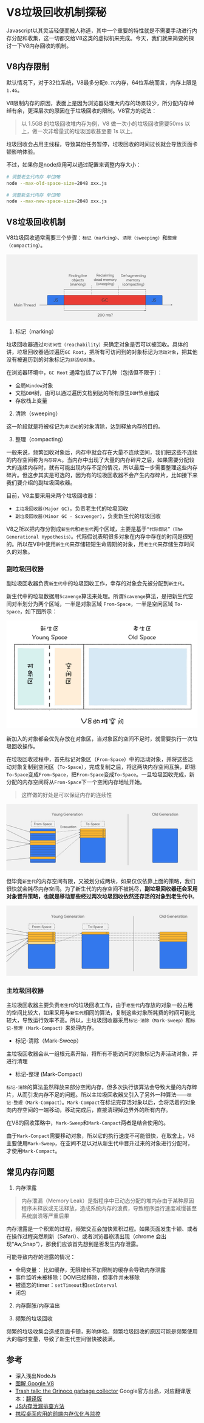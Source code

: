 # V8垃圾回收机制探秘

Javascript以其灵活轻便而被人称道，其中一个重要的特性就是不需要手动进行内存分配和收集，这一切都交给V8这类的虚拟机来完成。今天，我们就来简要的探讨一下V8内存回收的机制。

## V8内存限制

默认情况下，对于32位系统，V8最多分配`0.7G`内存，64位系统而言，内存上限是`1.4G`。

V8限制内存的原因，表面上是因为浏览器处理大内存的场景较少，所分配内存绰绰有余，更深层次的原因在于垃圾回收的限制。V8官方的说法：

> 以 1.5GB 的垃圾回收堆内存为例，V8 做一次小的垃圾回收需要50ms 以上，做一次非增量式的垃圾回收甚至要 1s 以上。

垃圾回收会占用主线程，导致其他任务暂停，垃圾回收的时间过长就会导致页面卡顿影响体验。

不过，如果你是node应用可以通过配置来调整内存大小：

```bash 
# 调整老生代内存 单位MB
node --max-old-space-size=2048 xxx.js 
```

```bash
# 调整新生代内存 单位MB
node --max-new-space-size=2048 xxx.js
```

## V8垃圾回收机制

V8垃圾回收通常需要三个步骤：`标记（marking）`、`清除（sweeping）`和`整理（compacting）`。

![js-v8-gc-1](./Assets/106113008-edeb4f00-6188-11eb-9e52-80cd40c2b454.jpg)

1. 标记（marking）

垃圾回收器通过`可访问性（reachability）`来确定对象是否可以被回收。具体的讲，垃圾回收器通过遍历`GC Root`，把所有可访问到的对象标记为`活动对象`，把其他没有被遍历到的对象标记为`非活动对象`。

在浏览器环境中，`GC Root` 通常包括了以下几种（包括但不限于）：

- 全局`Window`对象
- 文档`DOM`树，由可以通过遍历文档到达的所有原生`DOM`节点组成
- 存放栈上变量

2. 清除（sweeping）

这一阶段就是将被标记为`非活动`的对象清除，达到释放内存的目的。

3. 整理（compacting）

一般来说，频繁回收对象后，内存中就会存在大量不连续空间，我们把这些不连续的内存空间称为`内存碎片`。当内存中出现了大量的内存碎片之后，如果需要分配较大的连续内存时，就有可能出现内存不足的情况，所以最后一步需要整理这些内存碎片。但这步其实是可选的，因为有的垃圾回收器不会产生内存碎片，比如接下来我们要介绍的副垃圾回收器。

目前，V8主要采用来两个垃圾回收器：

- `主垃圾回收器(Major GC)`，负责老生代的垃圾回收
- `副垃圾回收器(Minor GC - Scavenger)`，负责新生代的垃圾回收

V8之所以把内存分割成`新生代`和`老生代`两个区域，主要是基于`“代际假说”（The Generational Hypothesis）`。代际假说表明很多对象在内存中存在的时间是很短的。所以在V8中使用`新生代`来存储较短生命周期的对象，用`老生代`来存储生存时间久的对象。

### 副垃圾回收器

副垃圾回收器负责`新生代`中的垃圾回收工作，幸存的对象会先被分配到`新生代`。

新生代中的垃圾数据用`Scavenge`算法来处理。所谓`Scavenge`算法，是把新生代空间对半划分为两个区域，一半是对象区域 `From-Space`，一半是空闲区域 `To-Space`，如下图所示：

![js-v8-gc-2](./Assets/106112495-4b32d080-6188-11eb-8a0e-f039011a5f95.jpg)

新加入的对象都会优先存放在对象区，当对象区的空间不足时，就需要执行一次垃圾回收操作。

在垃圾回收过程中，首先标记对象区（`From-Space`）中的活动对象，并将这些活动对象复制到空闲区（`To-Space`），完成复制之后，将这两块内存空间互换，即把`To-Space`变成`From-Space`，把`From-Space`变成`To-Space`。一旦垃圾回收完成，新分配的内存空间将从`From-Space`下一个空闲内存地址开始。

> 这样做的好处是可以保证内存的连续性

![js-v8-gc-3](./Assets/106112905-c72d1880-6188-11eb-9212-916dc0d0f1c4.jpg)

但毕竟`新生代`的内存空间有限，又被划分成两块，如果仅仅依靠上面的策略，我们很快就会耗尽内存空间。为了新生代的内存空间不被耗尽，<b>副垃圾回收器还会采用对象晋升策略，也就是移动那些经过两次垃圾回收依然还存活的对象到老生代中</b>。

![js-v8-gc-4](./Assets/106112953-d57b3480-6188-11eb-95d9-10b4b67b310c.jpg)

### 主垃圾回收器

主垃圾回收器主要负责`老生代`的垃圾回收工作，由于`老生代`内存放的对象一般占用的空间比较大，如果采用与`新生代`相同的算法，复制这些对象所耗费的时间可能比较大，导致运行效率不高。所以，主垃圾回收器采用`标记-清除（Mark-Sweep）`和`标记-整理 (Mark-Compact）`来处理内存。

- 标记-清除（Mark-Sweep）

主垃圾回收器会从一组根元素开始，将所有不能访问的对象标记为非活动对象，并进行清理

- 标记-整理 (Mark-Compact）

`标记-清除`的算法虽然释放来部分空闲内存，但多次执行该算法会导致大量的内存碎片，从而引发内存不足的问题。所以主垃圾回收器又引入了另外一种算法——`标记-整理（Mark-Compact）`。`Mark-Compact`在标记完存活对象以后，会将活着的对象向内存空间的一端移动，移动完成后，直接清理掉边界外的所有内存。

在V8的回收策略中，`Mark-Sweep`和`Mark-Conpact`两者是结合使用的。

由于`Mark-Conpact`需要移动对象，所以它的执行速度不可能很快，在取舍上，V8主要使用`Mark-Sweep`，在空间不足以对从新生代中晋升过来的对象进行分配时，才使用`Mark-Compact`。

## 常见内存问题

1. 内存泄露

> 内存泄漏（Memory Leak）是指程序中已动态分配的堆内存由于某种原因程序未释放或无法释放，造成系统内存的浪费，导致程序运行速度减慢甚至系统崩溃等严重后果

内存泄露是一个积累的过程，频繁交互会加快累积过程。如果页面发生卡顿、或者在操作过程突然刷新（Safari）、或者浏览器崩溃出现（chrome 会出现“Aw,Snap”），那我们应该首先想到是否发生内存泄露。

可能导致内存的泄露的情况：

- 全局变量： 比如缓存，无限增长不加限制的缓存会导致内存泄露
- 事件监听未被移除：DOM已经移除，但事件并未移除
- 被遗忘的timer：`setTimeout`和`setInterval`
- 闭包

2. 内存膨胀/内存溢出

3. 频繁的垃圾回收

频繁的垃圾收集会造成页面卡顿，影响体验。频繁垃圾回收的原因可能是频繁使用大的临时变量，导致了新生代空间很快被装满。

## 参考

- 深入浅出NodeJs
- [图解 Google V8](https://time.geekbang.org/column/article/230845?utm_source=related_read&utm_medium=article&utm_term=related_read)
- [Trash talk: the Orinoco garbage collector](https://v8.dev/blog/trash-talk) Google官方出品，对应翻译版本：[翻译版](https://fenews.org/posts/the-Orinoco-garbage-collector/)
- [JS内存泄漏排查方法](http://www.ayqy.net/blog/js%E5%86%85%E5%AD%98%E6%B3%84%E6%BC%8F%E6%8E%92%E6%9F%A5%E6%96%B9%E6%B3%95/)
- [携程桌面应用的前端内存优化与监控](https://zhuanlan.zhihu.com/p/214051786)
